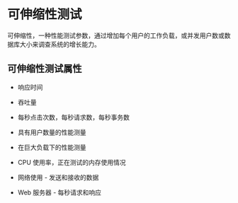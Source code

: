 # 可伸缩性测试

可伸缩性，一种性能测试参数，通过增加每个用户的工作负载，或并发用户数或数据库大小来调查系统的增长能力。

## 可伸缩性测试属性

* 响应时间

* 吞吐量

* 每秒点击次数，每秒请求数，每秒事务数

* 具有用户数量的性能测量

* 在巨大负载下的性能测量

* CPU 使用率，正在测试的内存使用情况

* 网络使用 - 发送和接收的数据

* Web 服务器 - 每秒请求和响应
